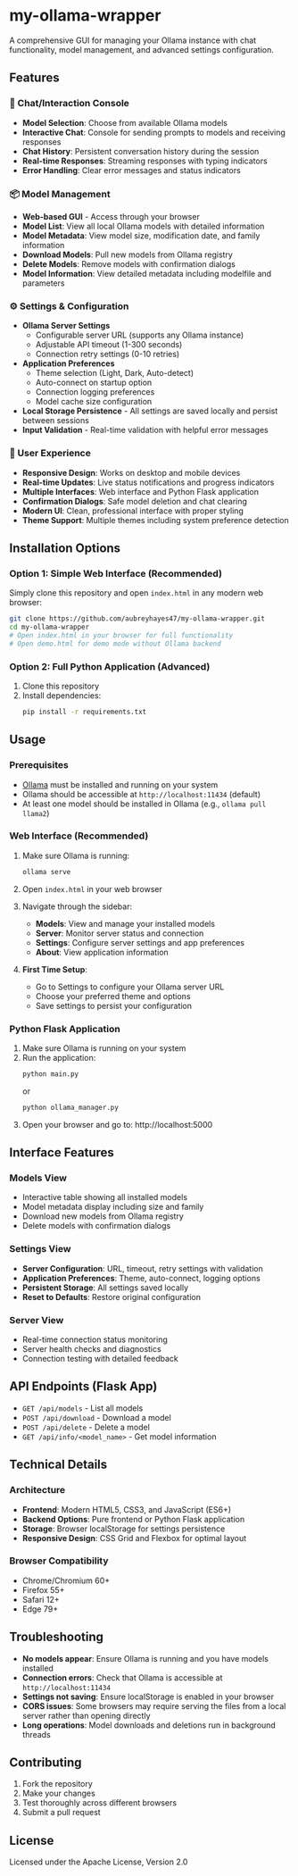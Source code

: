 # my-ollama-wrapper

A comprehensive GUI for managing your Ollama instance with chat functionality, model management, and advanced settings configuration.

## Features

### 🤖 Chat/Interaction Console
- **Model Selection**: Choose from available Ollama models
- **Interactive Chat**: Console for sending prompts to models and receiving responses
- **Chat History**: Persistent conversation history during the session
- **Real-time Responses**: Streaming responses with typing indicators
- **Error Handling**: Clear error messages and status indicators

### 📦 Model Management
- **Web-based GUI** - Access through your browser
- **Model List**: View all local Ollama models with detailed information
- **Model Metadata**: View model size, modification date, and family information
- **Download Models**: Pull new models from Ollama registry
- **Delete Models**: Remove models with confirmation dialogs
- **Model Information**: View detailed metadata including modelfile and parameters

### ⚙️ Settings & Configuration
- **Ollama Server Settings**
  - Configurable server URL (supports any Ollama instance)
  - Adjustable API timeout (1-300 seconds)
  - Connection retry settings (0-10 retries)
- **Application Preferences**
  - Theme selection (Light, Dark, Auto-detect)
  - Auto-connect on startup option
  - Connection logging preferences
  - Model cache size configuration
- **Local Storage Persistence** - All settings are saved locally and persist between sessions
- **Input Validation** - Real-time validation with helpful error messages

### 🎨 User Experience
- **Responsive Design**: Works on desktop and mobile devices
- **Real-time Updates**: Live status notifications and progress indicators
- **Multiple Interfaces**: Web interface and Python Flask application
- **Confirmation Dialogs**: Safe model deletion and chat clearing
- **Modern UI**: Clean, professional interface with proper styling
- **Theme Support**: Multiple themes including system preference detection

## Installation Options

### Option 1: Simple Web Interface (Recommended)
Simply clone this repository and open `index.html` in any modern web browser:

```bash
git clone https://github.com/aubreyhayes47/my-ollama-wrapper.git
cd my-ollama-wrapper
# Open index.html in your browser for full functionality
# Open demo.html for demo mode without Ollama backend
```

### Option 2: Full Python Application (Advanced)
1. Clone this repository
2. Install dependencies:
   ```bash
   pip install -r requirements.txt
   ```

## Usage

### Prerequisites
- [Ollama](https://ollama.ai/) must be installed and running on your system
- Ollama should be accessible at `http://localhost:11434` (default)
- At least one model should be installed in Ollama (e.g., `ollama pull llama2`)

### Web Interface (Recommended)
1. Make sure Ollama is running:
   ```bash
   ollama serve
   ```

2. Open `index.html` in your web browser

3. Navigate through the sidebar:
   - **Models**: View and manage your installed models
   - **Server**: Monitor server status and connection
   - **Settings**: Configure server settings and app preferences
   - **About**: View application information

4. **First Time Setup**: 
   - Go to Settings to configure your Ollama server URL
   - Choose your preferred theme and options
   - Save settings to persist your configuration

### Python Flask Application
1. Make sure Ollama is running on your system
2. Run the application:
   ```bash
   python main.py
   ```
   or
   ```bash
   python ollama_manager.py
   ```
3. Open your browser and go to: http://localhost:5000

## Interface Features

### Models View
- Interactive table showing all installed models
- Model metadata display including size and family
- Download new models from Ollama registry
- Delete models with confirmation dialogs

### Settings View
- **Server Configuration**: URL, timeout, retry settings with validation
- **Application Preferences**: Theme, auto-connect, logging options
- **Persistent Storage**: All settings saved locally
- **Reset to Defaults**: Restore original configuration

### Server View
- Real-time connection status monitoring
- Server health checks and diagnostics
- Connection testing with detailed feedback

## API Endpoints (Flask App)

- `GET /api/models` - List all models
- `POST /api/download` - Download a model
- `POST /api/delete` - Delete a model  
- `GET /api/info/<model_name>` - Get model information

## Technical Details

### Architecture
- **Frontend**: Modern HTML5, CSS3, and JavaScript (ES6+)
- **Backend Options**: Pure frontend or Python Flask application
- **Storage**: Browser localStorage for settings persistence
- **Responsive Design**: CSS Grid and Flexbox for optimal layout

### Browser Compatibility
- Chrome/Chromium 60+
- Firefox 55+
- Safari 12+
- Edge 79+

## Troubleshooting

- **No models appear**: Ensure Ollama is running and you have models installed
- **Connection errors**: Check that Ollama is accessible at `http://localhost:11434`
- **Settings not saving**: Ensure localStorage is enabled in your browser
- **CORS issues**: Some browsers may require serving the files from a local server rather than opening directly
- **Long operations**: Model downloads and deletions run in background threads

## Contributing

1. Fork the repository
2. Make your changes
3. Test thoroughly across different browsers
4. Submit a pull request

## License

Licensed under the Apache License, Version 2.0
